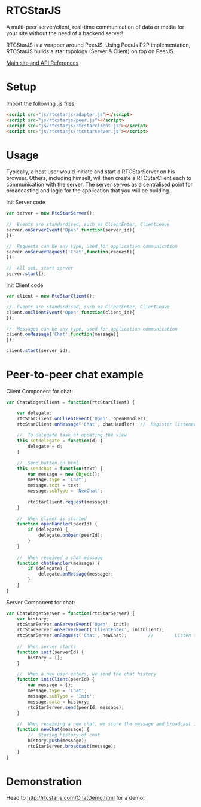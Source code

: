 RTCStarJS
=========

A multi-peer server/client, real-time communication of data or media for your site without the need of a backend server!

RTCStarJS is a wrapper around PeerJS. Using PeerJs P2P implementation, RTCStarJS builds a star topology (Server & Client) on top on PeerJS. 

[Main site and API References](http://rtcstarjs.com)

Setup 
=========
Import the following .js files, 

```html
<script src="js/rtcstarjs/adapter.js"></script> 
<script src="js/rtcstarjs/peer.js"></script> 
<script src="js/rtcstarjs/rtcstarclient.js"></script> 
<script src="js/rtcstarjs/rtcstarserver.js"></script>
```

Usage
=========
Typically, a host user would initiate and start a RTCStarServer on his browser. Others, including himself, will then create a RTCStarClient each to communication with the server. The server serves as a centralised point for broadcasting and logic for the application that you will be building. 

Init Server code 

```js
var server = new RtcStarServer(); 
    
//  Events are standardised, such as ClientEnter, ClientLeave
server.onServerEvent('Open',function(server_id){
});

//  Requests can be any type, used for application communication
server.onServerRequest('Chat',function(request){
});

//  All set, start server
server.start();
```    

Init Client code 

```js
var client = new RtcStarClient(); 

//  Events are standardised, such as ClientEnter, ClientLeave
client.onClientEvent('Open',function(client_id){
});

//  Messages can be any type, used for application communication
client.onMessage('Chat',function(message){
});

client.start(server_id);
```

Peer-to-peer chat example
=========
Client Component for chat:

```js
var ChatWidgetClient = function(rtcStarClient) {

    var delegate;
    rtcStarClient.onClientEvent('Open', openHandler);
    rtcStarClient.onMessage('Chat', chatHandler); //  Register listener to Chat
    
    //  To delegate task of updating the view
    this.setdelegate = function(d) {
        delegate = d;
    }
          
    //  Send button on html
    this.sendchat = function(text) {
        var message = new Object();
        message.type = 'Chat';
        message.text = text;
        message.subType = 'NewChat';
        
        rtcStarClient.request(message);
    }
    
    //  When client is started
    function openHandler(peerId) {
        if (delegate) {
            delegate.onOpen(peerId);
        }
    }
          
    //  When received a chat message
    function chatHandler(message) {
        if (delegate) {
            delegate.onMessage(message);
        }
    }
}
```

Server Component for chat:

```js
var ChatWidgetServer = function(rtcStarServer) {
    var history;
    rtcStarServer.onServerEvent('Open', init);
    rtcStarServer.onServerEvent('ClientEnter', initClient);
    rtcStarServer.onRequest('Chat', newChat);        //        Listen to Chat requests
      
    //  When server starts
    function init(serverId) {
        history = [];
    }

    //  When a new user enters, we send the chat history
    function initClient(peerId) {
        var message = {};
        message.type = 'Chat';
        message.subType = 'Init';
        message.data = history;
        rtcStarServer.send(peerId, message);
    }
      
    //  When receiving a new chat, we store the message and broadcast it
    function newChat(message) {
        //  Storing history of chat 
        history.push(message);
        rtcStarServer.broadcast(message);
    }
}
```


Demonstration
==

Head to http://rtcstarjs.com/ChatDemo.html for a demo!
